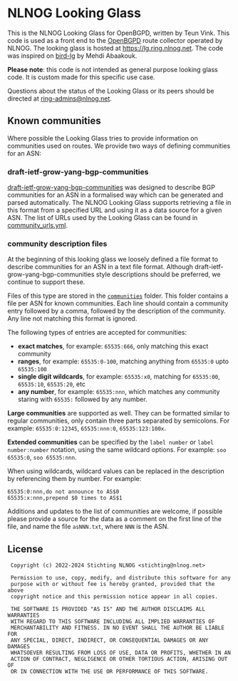 # NLNOG Looking Glass
This is the NLNOG Looking Glass for OpenBGPD, written by Teun Vink. This code is used as a front end to the <a href="https://openbgpd.org">OpenBGPD</a> route collector operated by NLNOG. The looking glass is hosted at https://lg.ring.nlnog.net. The code was inspired on [bird-lg](https://github.com/sileht/bird-lg/) by Mehdi Abaakouk.

**Please note**: this code is not intended as general purpose looking glass code. It is custom made for this specific use case.

Questions about the status of the Looking Glass or its peers should be directed at ring-admins@nlnog.net.

## Known communities
Where possible the Looking Glass tries to provide information on communities used on routes. We provide two ways of defining communities for an ASN:

### draft-ietf-grow-yang-bgp-communities ###
[draft-ietf-grow-yang-bgp-communities](https://datatracker.ietf.org/doc/draft-ietf-grow-yang-bgp-communities/) was designed to describe BGP communities for an ASN in a formalised way which can be generated and parsed automatically. The NLNOG Looking Glass supports retrieving a file in this format from a specified URL and using it as a data source for a given ASN. The list of URLs used by the Looking Glass can be found in [community_urls.yml](community_urls.yml).

### community description files ###
At the beginning of this looking glass we loosely defined a file format to describe communities for an ASN in a text file format. Although draft-ietf-grow-yang-bgp-communities style descriptions should be preferred, we continue to support these.

Files of this type are stored in the [`communities`](communities) folder. This folder contains a file per ASN for known communities. Each line should contain a community entry followed by a comma, followed by the description of the community. Any line not matching this format is ignored.

The following types of entries are accepted for communities:
* **exact matches**, for example: `65535:666`, only matching this exact community
* **ranges**, for example: `65535:0-100`, matching anything from `65535:0` upto `65535:100`
* **single digit wildcards**, for example: `65535:x0`, matching for `65535:00`, `65535:10`, `65535:20`, etc
* **any number**, for example: `65535:nnn`, which matches any community staring with `65535:` followed by any number.

**Large communities** are supported as well. They can be formatted similar to regular communities, only contain three parts separated by semicolons. For example: `65535:0:12345`, `65535:nnn:0`, `65535:123:100x`.

**Extended communities** can be specified by the `label number` or `label number:number` notation, using the same wildcard options. For example: `soo 65535:0`, `soo 65535:nnn`.

When using wildcards, wildcard values can be replaced in the description by referencing them by number. For example:
```
65535:0:nnn,do not announce to AS$0
65535:x:nnn,prepend $0 times to AS$1
```

Additions and updates to the list of communities are welcome, if possible please provide a source for the data as a comment on the first line of the file, and name the file `asNNN.txt`, where `NNN` is the ASN.

## License
```
 Copyright (c) 2022-2024 Stichting NLNOG <stichting@nlnog.net>

 Permission to use, copy, modify, and distribute this software for any
 purpose with or without fee is hereby granted, provided that the above
 copyright notice and this permission notice appear in all copies.

 THE SOFTWARE IS PROVIDED "AS IS" AND THE AUTHOR DISCLAIMS ALL WARRANTIES
 WITH REGARD TO THIS SOFTWARE INCLUDING ALL IMPLIED WARRANTIES OF
 MERCHANTABILITY AND FITNESS. IN NO EVENT SHALL THE AUTHOR BE LIABLE FOR
 ANY SPECIAL, DIRECT, INDIRECT, OR CONSEQUENTIAL DAMAGES OR ANY DAMAGES
 WHATSOEVER RESULTING FROM LOSS OF USE, DATA OR PROFITS, WHETHER IN AN
 ACTION OF CONTRACT, NEGLIGENCE OR OTHER TORTIOUS ACTION, ARISING OUT OF
 OR IN CONNECTION WITH THE USE OR PERFORMANCE OF THIS SOFTWARE.
 ```
